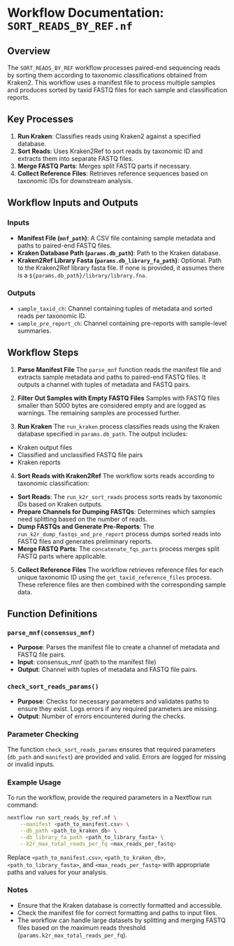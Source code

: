# Workflow Documentation: `SORT_READS_BY_REF.nf`

## Overview

The `SORT_READS_BY_REF` workflow processes paired-end sequencing reads by sorting them according to taxonomic classifications obtained from Kraken2. This workflow uses a manifest file to process multiple samples and produces sorted by taxid FASTQ files for each sample and classification reports.

## Key Processes

1. **Run Kraken**: Classifies reads using Kraken2 against a specified database.
2. **Sort Reads**: Uses Kraken2Ref to sort reads by taxonomic ID and extracts them into separate FASTQ files.
3. **Merge FASTQ Parts**: Merges split FASTQ parts if necessary.
4. **Collect Reference Files**: Retrieves reference sequences based on taxonomic IDs for downstream analysis.

## Workflow Inputs and Outputs

### Inputs

- **Manifest File (`mnf_path`)**: A CSV file containing sample metadata and paths to paired-end FASTQ files.
- **Kraken Database Path (`params.db_path`)**: Path to the Kraken database.
- **Kraken2Ref Library Fasta (`params.db_library_fa_path`)**: Optional. Path to the Kraken2Ref library fasta file. If none is provided, it assumes there is a `${params.db_path}/library/library.fna`.

### Outputs

- `sample_taxid_ch`: Channel containing tuples of metadata and sorted reads per taxonomic ID.
- `sample_pre_report_ch`: Channel containing pre-reports with sample-level summaries.

## Workflow Steps

1. **Parse Manifest File**
The `parse_mnf` function reads the manifest file and extracts sample metadata and paths to paired-end FASTQ files. It outputs a channel with tuples of metadata and FASTQ pairs.

2. **Filter Out Samples with Empty FASTQ Files**
Samples with FASTQ files smaller than 5000 bytes are considered empty and are logged as warnings. The remaining samples are processed further.

3. **Run Kraken**
The `run_kraken` process classifies reads using the Kraken database specified in `params.db_path`. The output includes:

- Kraken output files
- Classified and unclassified FASTQ file pairs
- Kraken reports

4. **Sort Reads with Kraken2Ref**
The workflow sorts reads according to taxonomic classification:

- **Sort Reads**: The `run_k2r_sort_reads` process sorts reads by taxonomic IDs based on Kraken outputs.
- **Prepare Channels for Dumping FASTQs**: Determines which samples need splitting based on the number of reads.
- **Dump FASTQs and Generate Pre-Reports**: The `run_k2r_dump_fastqs_and_pre_report` process dumps sorted reads into FASTQ files and generates preliminary reports.
- **Merge FASTQ Parts**: The `concatenate_fqs_parts` process merges split FASTQ parts where applicable.

5. **Collect Reference Files**
The workflow retrieves reference files for each unique taxonomic ID using the `get_taxid_reference_files` process. These reference files are then combined with the corresponding sample data.

## Function Definitions

### `parse_mnf(consensus_mnf)`

- **Purpose**: Parses the manifest file to create a channel of metadata and FASTQ file pairs.
- **Input**: consensus_mnf (path to the manifest file)
- **Output**: Channel with tuples of metadata and FASTQ file pairs.

### `check_sort_reads_params()`

- **Purpose**: Checks for necessary parameters and validates paths to ensure they exist. Logs errors if any required parameters are missing.
- **Output**: Number of errors encountered during the checks.

### Parameter Checking

The function `check_sort_reads_params` ensures that required parameters (`db_path` and `manifest`) are provided and valid. Errors are logged for missing or invalid inputs.

### Example Usage

To run the workflow, provide the required parameters in a Nextflow run command:

```bash
nextflow run sort_reads_by_ref.nf \
    --manifest <path_to_manifest.csv> \
    --db_path <path_to_kraken_db> \
    --db_library_fa_path <path_to_library_fasta> \
    --k2r_max_total_reads_per_fq <max_reads_per_fastq>
```

Replace `<path_to_manifest.csv>`, `<path_to_kraken_db>`, `<path_to_library_fasta>`, and `<max_reads_per_fastq>` with appropriate paths and values for your analysis.

### Notes

- Ensure that the Kraken database is correctly formatted and accessible.
- Check the manifest file for correct formatting and paths to input files.
- The workflow can handle large datasets by splitting and merging FASTQ files based on the maximum reads threshold (`params.k2r_max_total_reads_per_fq`).